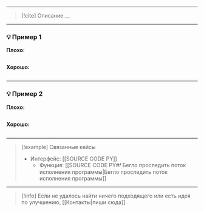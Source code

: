 ***

> [!cite] Описание
>__

***
### 💡 Пример 1


**Плохо:**
```python

```

**Хорошо:**
```python

```

***
### 💡 Пример 2


**Плохо:**
```python

```

**Хорошо:**
```python

```

***

> [!example] Связанные кейсы
>- Интерфейс: [[SOURCE CODE PY]]
>	- Функция: [[SOURCE CODE PY#𝑓 Бегло проследить поток исполнения программы|Бегло проследить поток исполнения программы]]

***

> [!info]
> Если не удалось найти ничего подходящего или есть идея по улучшению, [[Контакты|пиши сюда]].
